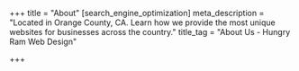 +++
title = "About"
[search_engine_optimization]
meta_description = "Located in Orange County, CA. Learn how we provide the most unique websites for businesses across the country."
title_tag = "About Us - Hungry Ram Web Design"

+++
